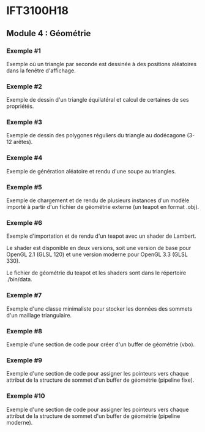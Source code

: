 # IFT3100H18

## Module 4 : Géométrie

### Exemple #1

Exemple où un triangle par seconde est dessinée à des positions aléatoires dans la fenêtre d'affichage.

### Exemple #2

Exemple de dessin d'un triangle équilatéral et calcul de certaines de ses propriétés.

### Exemple #3

Exemple de dessin des polygones réguliers du triangle au dodécagone (3-12 arêtes).

### Exemple #4

Exemple de génération aléatoire et rendu d'une soupe au triangles.

### Exemple #5

Exemple de chargement et de rendu de plusieurs instances d'un modèle importé à partir d'un fichier de géométrie externe (un teapot en format .obj).

### Exemple #6

Exemple d'importation et de rendu d'un teapot avec un shader de Lambert.

Le shader est disponible en deux versions, soit une version de base pour OpenGL 2.1 (GLSL 120) et une version moderne pour OpenGL 3.3 (GLSL 330).

Le fichier de géométrie du teapot et les shaders sont dans le répertoire ./bin/data.

### Exemple #7

Exemple d'une classe minimaliste pour stocker les données des sommets d'un maillage triangulaire.

### Exemple #8

Exemple d'une section de code pour créer d'un buffer de géométrie (vbo).

### Exemple #9

Exemple d'une section de code pour assigner les pointeurs vers chaque attribut de la structure de sommet d'un buffer de géométrie (pipeline fixe).

### Exemple #10

Exemple d'une section de code pour assigner les pointeurs vers chaque attribut de la structure de sommet d'un buffer de géométrie (pipeline moderne).
